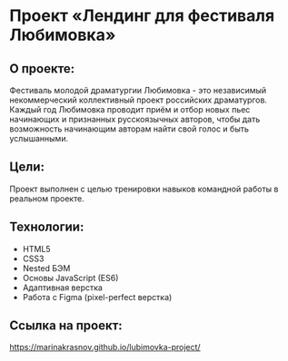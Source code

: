 # Проект «Лендинг для фестиваля Любимовка»

## О проекте:
Фестиваль молодой драматургии Любимовка - это независимый некоммерческий коллективный проект российских драматургов.
Каждый год Любимовка проводит приём и отбор новых пьес начинающих и признанных русскоязычных авторов, чтобы дать возможность начинающим авторам найти свой голос и быть услышанными.

## Цели:
Проект выполнен с целью тренировки навыков командной работы в реальном проекте.

## Технологии:
* HTML5
* CSS3
* Nested БЭМ
* Основы JavaScript (ES6)
* Адаптивная верстка
* Работа с Figma (pixel-perfect верстка)

## Ссылка на проект:
https://marinakrasnov.github.io/lubimovka-project/

